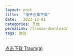 ```yaml
---
layout: post
title:  "电子合集下载"
date:   2023-12-01
categories: 其他
permalink: /trauma-download/
tags: 原创
---
```


<a href="/assets/article_images/2014-08-29-welcome-to-jekyll/desktop.JPG" download>点击下载 Traum(a)</a>
